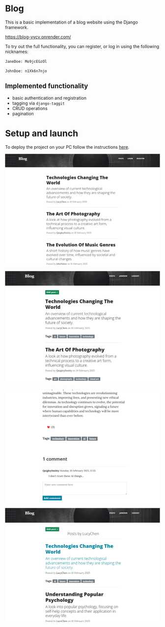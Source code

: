 # Blog
This is a basic implementation of a blog website using the Django framework.

https://blog-vycv.onrender.com/

To try out the full functionality, you can register, or log in using the following nicknames:

`JaneDoe:
Mo9jcEGzOl`

`JohnDoe:
n1Xk6n7njo`







## Implemented functionality
- basic authentication and registration
- tagging via `django-taggit`
- CRUD operations
- pagination

# Setup and launch

To deploy the project on your PC follow the instructions [here](SETUP.md).

![1.jpg](screenshots/1.png)

![2.jpg](screenshots/2.png)

![3.jpg](screenshots/3.png)

![4.jpg](screenshots/4.png)

